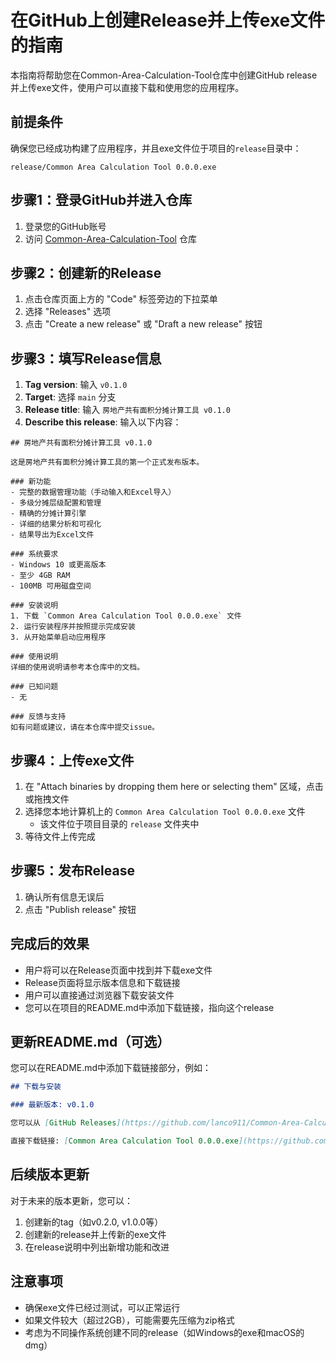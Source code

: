 # 在GitHub上创建Release并上传exe文件的指南

本指南将帮助您在Common-Area-Calculation-Tool仓库中创建GitHub release并上传exe文件，使用户可以直接下载和使用您的应用程序。

## 前提条件

确保您已经成功构建了应用程序，并且exe文件位于项目的`release`目录中：
```
release/Common Area Calculation Tool 0.0.0.exe
```

## 步骤1：登录GitHub并进入仓库

1. 登录您的GitHub账号
2. 访问 [Common-Area-Calculation-Tool](https://github.com/lanco911/Common-Area-Calculation-Tool) 仓库

## 步骤2：创建新的Release

1. 点击仓库页面上方的 "Code" 标签旁边的下拉菜单
2. 选择 "Releases" 选项
3. 点击 "Create a new release" 或 "Draft a new release" 按钮

## 步骤3：填写Release信息

1. **Tag version**: 输入 `v0.1.0`
2. **Target**: 选择 `main` 分支
3. **Release title**: 输入 `房地产共有面积分摊计算工具 v0.1.0`
4. **Describe this release**: 输入以下内容：

```
## 房地产共有面积分摊计算工具 v0.1.0

这是房地产共有面积分摊计算工具的第一个正式发布版本。

### 新功能
- 完整的数据管理功能（手动输入和Excel导入）
- 多级分摊层级配置和管理
- 精确的分摊计算引擎
- 详细的结果分析和可视化
- 结果导出为Excel文件

### 系统要求
- Windows 10 或更高版本
- 至少 4GB RAM
- 100MB 可用磁盘空间

### 安装说明
1. 下载 `Common Area Calculation Tool 0.0.0.exe` 文件
2. 运行安装程序并按照提示完成安装
3. 从开始菜单启动应用程序

### 使用说明
详细的使用说明请参考本仓库中的文档。

### 已知问题
- 无

### 反馈与支持
如有问题或建议，请在本仓库中提交issue。
```

## 步骤4：上传exe文件

1. 在 "Attach binaries by dropping them here or selecting them" 区域，点击或拖拽文件
2. 选择您本地计算机上的 `Common Area Calculation Tool 0.0.0.exe` 文件
   - 该文件位于项目目录的 `release` 文件夹中
3. 等待文件上传完成

## 步骤5：发布Release

1. 确认所有信息无误后
2. 点击 "Publish release" 按钮

## 完成后的效果

- 用户将可以在Release页面中找到并下载exe文件
- Release页面将显示版本信息和下载链接
- 用户可以直接通过浏览器下载安装文件
- 您可以在项目的README.md中添加下载链接，指向这个release

## 更新README.md（可选）

您可以在README.md中添加下载链接部分，例如：

```markdown
## 下载与安装

### 最新版本: v0.1.0

您可以从 [GitHub Releases](https://github.com/lanco911/Common-Area-Calculation-Tool/releases) 页面下载最新版本的安装文件。

直接下载链接: [Common Area Calculation Tool 0.0.0.exe](https://github.com/lanco911/Common-Area-Calculation-Tool/releases/download/v0.1.0/Common%20Area%20Calculation%20Tool%200.0.0.exe)
```

## 后续版本更新

对于未来的版本更新，您可以：

1. 创建新的tag（如v0.2.0, v1.0.0等）
2. 创建新的release并上传新的exe文件
3. 在release说明中列出新增功能和改进

## 注意事项

- 确保exe文件已经过测试，可以正常运行
- 如果文件较大（超过2GB），可能需要先压缩为zip格式
- 考虑为不同操作系统创建不同的release（如Windows的exe和macOS的dmg）